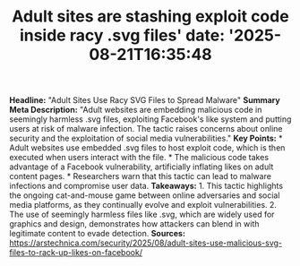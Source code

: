 ﻿---
title: "Adult sites are stashing exploit code inside racy .svg files'
date: '2025-08-21T16:35:48"
category: "Markets"
summary: ""
slug: "adult sites are stashing exploit code inside racy svg files"
source_urls:
  - "https://arstechnica.com/security/2025/08/adult-sites-use-malicious-svg-files-to-rack-up-likes-on-facebook/"
seo:
  title: "Adult sites are stashing exploit code inside racy .svg files | Hash n Hedge'
  description: '"
  keywords: ["news", "markets", "brief"]
---
**Headline:** "Adult Sites Use Racy SVG Files to Spread Malware"  **Summary Meta Description:** "Adult websites are embedding malicious code in seemingly harmless .svg files, exploiting Facebook's like system and putting users at risk of malware infection. The tactic raises concerns about online security and the exploitation of social media vulnerabilities."  **Key Points:**  * Adult websites use embedded .svg files to host exploit code, which is then executed when users interact with the file. * The malicious code takes advantage of a Facebook vulnerability, artificially inflating likes on adult content pages. * Researchers warn that this tactic can lead to malware infections and compromise user data.  **Takeaways:**  1. This tactic highlights the ongoing cat-and-mouse game between online adversaries and social media platforms, as they continually evolve and exploit vulnerabilities. 2. The use of seemingly harmless files like .svg, which are widely used for graphics and design, demonstrates how attackers can blend in with legitimate content to evade detection.  **Sources:**  https://arstechnica.com/security/2025/08/adult-sites-use-malicious-svg-files-to-rack-up-likes-on-facebook/ 
